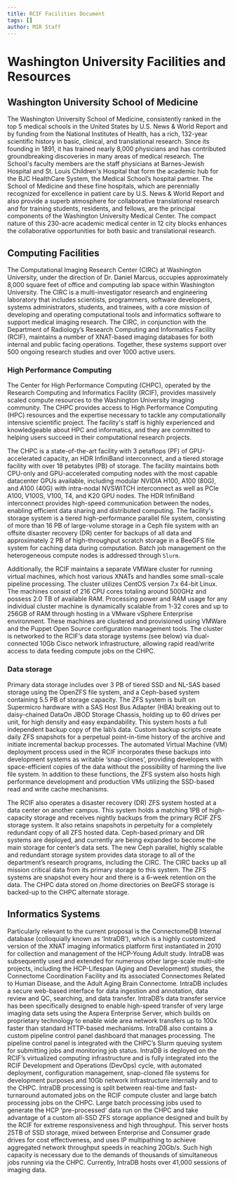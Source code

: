 ```yaml
---
title: RCIF Facilities Document
tags: []
author: MIR Staff
---
```


# Washington University Facilities and Resources

## Washington University School of Medicine
The Washington University School of Medicine, consistently ranked in the top 5 medical schools in the United States by U.S. News & World Report and by funding from the National Institutes of Health, has a rich, 132-year scientific history in basic, clinical, and translational research. Since its founding in 1891, it has trained nearly 8,000 physicians and has contributed groundbreaking discoveries in many areas of medical research. The School's faculty members are the staff physicians at Barnes-Jewish Hospital and St. Louis Children's Hospital that form the academic hub for the BJC HealthCare System, the Medical School’s hospital partner. The School of Medicine and these fine hospitals, which are perennially recognized for excellence in patient care by U.S. News & World Report and also provide a superb atmosphere for collaborative translational research and for training students, residents, and fellows, are the principal components of the Washington University Medical Center. The compact nature of this 230-acre academic medical center in 12 city blocks enhances the collaborative opportunities for both basic and translational research.

## Computing Facilities
The Computational Imaging Research Center (CIRC) at Washington University, under the direction of Dr. Daniel Marcus, occupies approximately 8,000 square feet of office and computing lab space within Washington University. The CIRC is a multi-investigator research and engineering laboratory that includes scientists, programmers, software developers, systems administrators, students, and trainees, with a core mission of developing and operating computational tools and informatics software to support medical imaging research. The CIRC, in conjunction with the Department of Radiology’s Research Computing and Informatics Facility (RCIF), maintains a number of XNAT-based imaging databases for both internal and public facing operations. Together, these systems support over 500 ongoing research studies and over 1000 active users.

### High Performance Computing
The Center for High Performance Computing (CHPC), operated by the Research Computing and Informatics Facility (RCIF), provides massively scaled compute resources to the Washington University imaging community. The CHPC provides access to High Performance Computing (HPC) resources and the expertise necessary to tackle any computationally intensive scientific project. The facility's staff is highly experienced and knowledgeable about HPC and informatics, and they are committed to helping users succeed in their computational research projects.

The CHPC is a state-of-the-art facility with 3 petaflops (PF) of GPU-accelerated capacity, an HDR InfiniBand interconnect, and a tiered storage facility with over 18 petabytes (PB) of storage. The facility maintains both CPU-only and GPU-accelerated computing nodes with the most capable datacenter GPUs available, including modular NVIDIA H100, A100 (80G), and A100 (40G) with intra-nodal NVSWITCH interconnect as well as PCIe A100, V100S, V100, T4, and K20 GPU nodes. The HDR InfiniBand interconnect provides high-speed communication between the nodes, enabling efficient data sharing and distributed computing. The facility's storage system is a tiered high-performance parallel file system, consisting of more than 16 PB of large-volume storage in a Ceph file system with an offsite disaster recovery (DR) center for backups of all data and approximately 2 PB of high-throughput scratch storage in a BeeGFS file system for caching data during computation. Batch job management on the heterogeneous compute nodes is addressed through `Slurm`.

Additionally, the RCIF maintains a separate VMWare cluster for running virtual machines, which host various XNATs and handles some small-scale pipeline processing. The cluster utilizes CentOS version 7.x 64-bit Linux. The machines consist of 216 CPU cores totaling around 500GHz and possess 2.0 TB of available RAM. Processing power and RAM usage for any individual cluster machine is dynamically scalable from 1-32 cores and up to 256GB of RAM through hosting in a VMware vSphere Enterprise environment. These machines are clustered and provisioned using VMWare and the Puppet Open Source configuration management tools. The cluster is networked to the RCIF’s data storage systems (see below) via dual-connected 10Gb Cisco network infrastructure, allowing rapid read/write access to data feeding compute jobs on the CHPC.

### Data storage
Primary data storage includes over 3 PB of tiered SSD and NL-SAS based storage using the OpenZFS file system, and a Ceph-based system containing 5.5 PB of storage capacity. The ZFS system is built on Supermicro hardware with a SAS Host Bus Adapter (HBA) breaking out to daisy-chained DataOn JBOD Storage Chassis, holding up to 60 drives per unit, for high density and easy expandability. This system hosts a full independent backup copy of the lab’s data. Custom backup scripts create daily ZFS snapshots for a perpetual point-in-time history of the archive and initiate incremental backup processes. The automated Virtual Machine (VM) deployment process used in the RCIF incorporates these backups into development systems as writable ‘snap-clones’, providing developers with space-efficient copies of the data without the possibility of harming the live file system.  In addition to these functions, the ZFS system also hosts high performance development and production VMs utilizing the SSD-based read and write cache mechanisms.

The RCIF also operates a disaster recovery (DR) ZFS system hosted at a data center on another campus. This system holds a matching 1PB of high-capacity storage and receives nightly backups from the primary RCIF ZFS storage system. It also retains snapshots in perpetuity for a completely redundant copy of all ZFS hosted data. Ceph-based primary and DR systems are deployed, and currently are being expanded to become the main storage for center’s data sets. The new Ceph parallel, highly scalable and redundant storage system provides data storage to all of the department’s research programs, including the CIRC. The CIRC backs up all mission critical data from its primary storage to this system.
The ZFS systems are snapshot every hour and there is a 6-week retention on the data. The CHPC data stored on /home directories on BeeGFS storage is backed-up to the CHPC alternate storage.

## Informatics Systems
Particularly relevant to the current proposal is the ConnectomeDB Internal database (colloquially known as ‘IntraDB’), which is a highly customized version of the XNAT imaging informatics platform first instantiated in 2010 for collection and management of the HCP-Young Adult study. IntraDB was subsequently used and extended for numerous other large-scale multi-site projects, including the HCP-Lifespan (Aging and Development) studies, the Connectome Coordination Facility and its associated Connectomes Related to Human Disease, and the Adult Aging Brain Connectome.
IntraDB includes a secure web-based interface for data ingestion and annotation, data review and QC, searching, and data transfer. IntraDB’s data transfer service has been specifically designed to enable high-speed transfer of very large imaging data sets using the Aspera Enterprise Server, which builds on proprietary technology to enable wide area network transfers up to 100x faster than standard HTTP-based mechanisms. IntraDB also contains a custom pipeline control panel dashboard that manages processing. The pipeline control panel is integrated with the CHPC’s Slurm queuing system for submitting jobs and monitoring job status.
IntraDB is deployed on the RCIF’s virtualized computing infrastructure and is fully integrated into the RCIF Development and Operations (DevOps) cycle, with automated deployment, configuration management, snap-cloned file systems for development purposes and 10Gb network infrastructure internally and to the CHPC.  IntraDB processing is split between real-time and fast-turnaround automated jobs on the RCIF compute cluster and large batch processing jobs on the CHPC. Large batch processing jobs used to generate the HCP ‘pre-processed’ data run on the CHPC and take advantage of a custom all-SSD ZFS storage appliance designed and built by the RCIF for extreme responsiveness and high throughput. This server hosts 25TB of SSD storage, mixed between Enterprise and Consumer grade drives for cost effectiveness, and uses IP multipathing to achieve aggregated network throughput speeds in reaching 20Gb/s. Such high capacity is necessary due to the demands of thousands of simultaneous jobs running via the CHPC.
Currently, IntraDB hosts over 41,000 sessions of imaging data.
